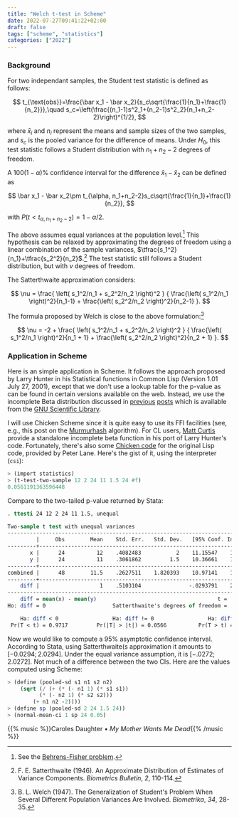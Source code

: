 ```yaml
---
title: "Welch t-test in Scheme"
date: 2022-07-27T09:41:22+02:00
draft: false
tags: ["scheme", "statistics"]
categories: ["2022"]
---
```


### Background

For two independant samples, the Student test statistic is defined as follows:

$$
t_{\text{obs}}=\frac{\bar x_1 - \bar x_2}{s_c\sqrt{\frac{1}{n_1}+\frac{1}{n_2}}},\quad
s_c=\left(\frac{(n_1-1)s^2_1+(n_2-1)s^2_2}{n_1+n_2-2}\right)^{1/2},
$$

where $\bar x_i$ and $n_i$ represent the means and sample sizes of the two samples, and $s_c$ is the pooled variance for the difference of means. Under $H_0$, this test statistic follows a Student distribution with $n_1+n_2-2$ degrees of freedom.

A $100(1-\alpha)$\% confidence interval for the difference $\bar x_1 - \bar x_2$ can be defined as

$$
\bar x_1 - \bar x_2\pm t_{\alpha, n_1+n_2-2}s_c\sqrt{\frac{1}{n_1}+\frac{1}{n_2}},
$$

with $P(t<t_{\alpha,n_1+n_2-2})=1-\alpha/2$.

The above assumes equal variances at the population level.[^1] This hypothesis can be relaxed by approximating the degrees of freedom using a linear combination of the sample variances, $\tfrac{s_1^2}{n_1}+\tfrac{s_2^2}{n_2}$.[^2] The test statistic still follows a Student distribution, but with $\nu$ degrees of freedom.

The Satterthwaite approximation considers:

$$
\nu = \frac{ \left( s_1^2/n_1 + s_2^2/n_2 \right)^2 }
{ \frac{\left( s_1^2/n_1 \right)^2}{n_1-1} + \frac{\left( s_2^2/n_2 \right)^2}{n_2-1} }.
$$

The formula proposed by Welch is close to the above formulation:[^3]

$$
\nu = -2 + \frac{ \left( s_1^2/n_1 + s_2^2/n_2 \right)^2 }
{ \frac{\left( s_1^2/n_1 \right)^2}{n_1 + 1} + \frac{\left( s_2^2/n_2 \right)^2}{n_2 + 1} }.
$$

### Application in Scheme

Here is an simple application in Scheme. It follows the approach proposed by Larry Hunter in his Statistical functions in Common Lisp (Version 1.01 July 27, 2001), except that we don't use a lookup table for the p-value as can be found in certain versions available on the web. Instead, we use the incomplete Beta distribution discussed in [previous] [posts] which is available from the [GNU Scientific Library].

I will use Chicken Scheme since it is quite easy to use its FFI facilities (see, e.g., this post on the [Murmurhash] algorithm). For CL users, [Matt Curtis] provide a standalone incomplete beta function in his port of Larry Hunter's code. Fortunately, there's also some [Chicken code] for the original Lisp code, provided by Peter Lane. Here's the gist of it, using the interpreter (`csi`):

```scheme
> (import statistics)
> (t-test-two-sample 12 2 24 11 1.5 24 #f)
0.0561191363596448
```

Compare to the two-tailed p-value returned by Stata:

```stata
. ttesti 24 12 2 24 11 1.5, unequal

Two-sample t test with unequal variances
------------------------------------------------------------------------------
         |     Obs        Mean    Std. Err.   Std. Dev.   [95% Conf. Interval]
---------+--------------------------------------------------------------------
       x |      24          12    .4082483           2    11.15547    12.84453
       y |      24          11    .3061862         1.5    10.36661    11.63339
---------+--------------------------------------------------------------------
combined |      48        11.5    .2627511    1.820393    10.97141    12.02859
---------+--------------------------------------------------------------------
    diff |                   1    .5103104               -.0293791    2.029379
------------------------------------------------------------------------------
    diff = mean(x) - mean(y)                                      t =   1.9596
Ho: diff = 0                     Satterthwaite's degrees of freedom =  42.6558

    Ha: diff < 0                 Ha: diff != 0                 Ha: diff > 0
 Pr(T < t) = 0.9717         Pr(|T| > |t|) = 0.0566          Pr(T > t) = 0.0283
```

Now we would like to compute a 95% asymptotic confidence interval. According to Stata, using Satterthwaite(s approximation it amounts to $[-0.0294;2.0294]$. Under the equal variance assumption, it is $[-.0272;2.0272]$. Not much of a difference between the two CIs. Here are the values computed using Scheme:

```scheme
> (define (pooled-sd s1 n1 s2 n2)
    (sqrt (/ (+ (* (- n1 1) (* s1 s1))
          (* (- n2 1) (* s2 s2)))
        (+ n1 n2 -2))))
> (define sp (pooled-sd 2 24 1.5 24))
> (normal-mean-ci 1 sp 24 0.05)
```

{{% music %}}Caroles Daughter • _My Mother Wants Me Dead_{{% /music %}}

[^1]: See the [Behrens-Fisher problem](https://en.wikipedia.org/wiki/Behrens–Fisher_problem).
[^2]: F. E. Satterthwaite (1946). An Approximate Distribution of Estimates of Variance Components. _Biometrics Bulletin_, _2_, 110-114.
[^3]: B. L. Welch (1947). The Generalization of Student's Problem When Several Different Population Variances Are Involved. _Biometrika_, _34_, 28-35.

[previous]: /post/student-approx/
[posts]: /post/computing-student-t/
[gnu scientific library]: https://www.gnu.org/software/gsl/doc/html/specfunc.html
[murmurhash]: /post/murmurhash/
[matt curtis]: https://github.com/mrc/lhstats
[chicken code]: https://wiki.call-cc.org/eggref/5/statistics
